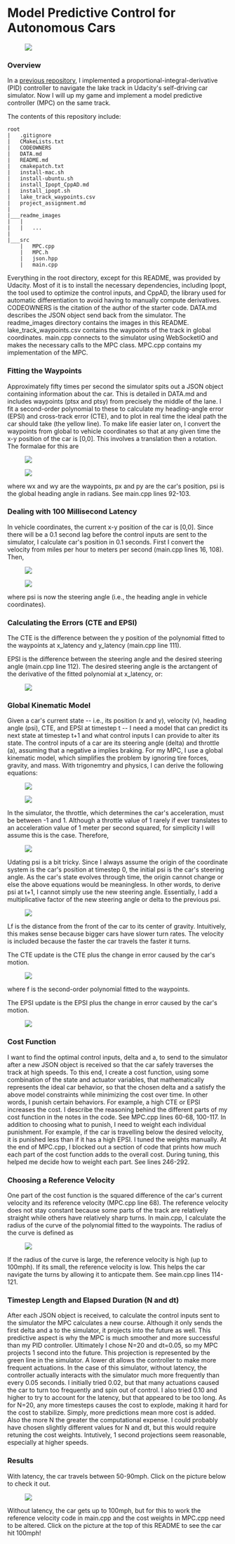 # Model Predictive Control for Autonomous Cars
<figure>
  <a href="https://www.youtube.com/watch?v=psoxAdS4UHk&feature=youtu.be">
  <img src="readme_images/top100.png"/>
</figure>
</a>
 <p></p>

### Overview
In a [previous repository](https://github.com/sathomas2/CarND-PID-Control-Project), I implemented a proportional-integral-derivative (PID) controller to navigate the lake track in Udacity's self-driving car simulator. Now I will up my game and implement a model predictive controller (MPC) on the same track.

The contents of this repository include:
```
root
|   .gitignore
|   CMakeLists.txt
|   CODEOWNERS
|   DATA.md
|   README.md
|   cmakepatch.txt
|   install-mac.sh
|   install-ubuntu.sh
|   install_Ipopt_CppAD.md
|   install_ipopt.sh
|   lake_track_waypoints.csv
|   project_assignment.md
|
|___readme_images
|   |   
|   |   ...
|   
|___src
    |   MPC.cpp
    |   MPC.h
    |   json.hpp
    |   main.cpp
```
Everything in the root directory, except for this README, was provided by Udacity. Most of it is to install the necessary dependencies, including Ipopt, the tool used to optimize the control inputs, and CppAD, the library used for automatic differentiation to avoid having to manually compute derivatives. CODEOWNERS is the citation of the author of the starter code. DATA.md describes the JSON object send back from the simulator. The readme_images directory contains the images in this README. lake_track_waypoints.csv contains the waypoints of the track in global coordinates. main.cpp connects to the simulator using WebSocketIO and makes the necessary calls to the MPC class. MPC.cpp contains my implementation of the MPC.

### Fitting the Waypoints
Approximately fifty times per second the simulator spits out a JSON object containing information about the car. This is detailed in DATA.md and includes waypoints (ptsx and ptsy) from precisely the middle of the lane. I fit a second-order polynomial to these to calculate my heading-angle error (EPSI) and cross-track error (CTE), and to plot in real time the ideal path the car should take (the yellow line). To make life easier later on, I convert the waypoints from global to vehicle coordinates so that at any given time the x-y position of the car is [0,0]. This involves a translation then a rotation. The formalae for this are
<figure>
  <img src="readme_images/wayx.png"/>
</figure>
 <p></p>
 <figure>
  <img src="readme_images/wayy.png"/>
</figure>
 <p></p>
where wx and wy are the waypoints, px and py are the car's position, psi is the global heading angle in radians. See main.cpp lines 92-103.

### Dealing with 100 Millisecond Latency
In vehicle coordinates, the current x-y position of the car is [0,0]. Since there will be a 0.1 second lag before the control inputs are sent to the simulator, I calculate car's position in 0.1 seconds. First I convert the velocity from miles per hour to meters per second (main.cpp lines 16, 108). Then,
<figure>
  <img src="readme_images/xlatency.png"/>
</figure>
 <p></p>
 <figure>
  <img src="readme_images/ylatency.png"/>
</figure>
 <p></p>
where psi is now the steering angle (i.e., the heading angle in vehicle coordinates).
 
### Calculating the Errors (CTE and EPSI)
The CTE is the difference between the y position of the polynomial fitted to the waypoints at x_latency and y_latency (main.cpp line 111).

EPSI is the difference between the steering angle and the desired steering angle (main.cpp line 112). The desired steering angle is the arctangent of the derivative of the fitted polynomial at x_latency, or:
 <figure>
  <img src="readme_images/psidesired.png"/>
</figure>
 <p></p>
 
### Global Kinematic Model
Given a car's current state -- i.e., its position (x and y), velocity (v), heading angle (psi), CTE, and EPSI at timestep t -- I need a model that can predict its next state at timestep t+1 and what control inputs I can provide to alter its state. The control inputs of a car are its steering angle (delta) and throttle (a), assuming that a negative a implies braking. For my MPC, I use a global kinematic model, which simplifies the problem by ignoring tire forces, gravity, and mass. With trigonemtry and physics, I can derive the following equations:
<figure>
  <img src="readme_images/x.png"/>
</figure>
 <p></p>
 <figure>
  <img src="readme_images/y.png"/>
</figure>
 <p></p>
 
In the simulator, the throttle, which determines the car's acceleration, must be between -1 and 1. Although a throttle value of 1 rarely if ever translates to an acceleration value of 1 meter per second squared, for simplicity I will assume this is the case. Therefore,
 <figure>
  <img src="readme_images/v.png"/>
</figure>
 <p></p>
 
Udating psi is a bit tricky. Since I always assume the origin of the coordinate system is the car's position at timestep 0, the initial psi is the car's steering angle. As the car's state evolves through time, the origin cannot change or else the above equations would be meaningless. In other words, to derive psi at t+1, I cannot simply use the new steering angle. Essentially, I add a multiplicative factor of the new steering angle or delta to the previous psi.
 <figure>
  <img src="readme_images/psi.png"/>
</figure>
 <p></p>

Lf is the distance from the front of the car to its center of gravity. Intuitively, this makes sense because bigger cars have slower turn rates. The velocity is included because the faster the car travels the faster it turns.

The CTE update is the CTE plus the change in error caused by the car's motion.
<figure>
  <img src="readme_images/ctet1.png"/>
</figure>
 <p></p>
where f is the second-order polynomial fitted to the waypoints.

The EPSI update is the EPSI plus the change in error caused by the car's motion.
 <figure>
  <img src="readme_images/espit1.png"/>
</figure>
 <p></p>
 
### Cost Function
I want to find the optimal control inputs, delta and a, to send to the simulator after a new JSON object is received so that the car safely traverses the track at high speeds. To this end, I create a cost function, using some combination of the state and actuator variables, that mathematically represents the ideal car behavior, so that the chosen delta and a satisfy the above model constraints while minimizing the cost over time. In other words, I punish certain behaviors. For example, a high CTE or EPSI increases the cost. I describe the reasoning behind the different parts of my cost function in the notes in the code. See MPC.cpp lines 60-68, 100-117. In addition to choosing what to punish, I need to weight each individual punishment. For example, if the car is travelling below the desired velocity, it is punished less than if it has a high EPSI. I tuned the weights manually. At the end of MPC.cpp, I blocked out a section of code that prints how much each part of the cost function adds to the overall cost. During tuning, this helped me decide how to weight each part. See lines 246-292.

### Choosing a Reference Velocity
One part of the cost function is the squared difference of the car's current velocity and its reference velocity (MPC.cpp line 68). The reference velocity does not stay constant because some parts of the track are relatively straight while others have relatively sharp turns. In main.cpp, I calculate the radius of the curve of the polynomial fitted to the waypoints. The radius of the curve is defined as
 <figure>
  <img src="readme_images/radcurve.png"/>
</figure>
 <p></p>

If the radius of the curve is large, the reference velocity is high (up to 100mph). If its small, the reference velocity is low. This helps the car navigate the turns by allowing it to anticpate them. See main.cpp lines 114-121.

### Timestep Length and Elapsed Duration (N and dt)
After each JSON object is received, to calculate the control inputs sent to the simulator the MPC calculates a new course. Although it only sends the first delta and a to the simulator, it projects into the future as well. This predictive aspect is why the MPC is much smoother and more successful than my PID controller. Ultimately I chose N=20 and dt=0.05, so my MPC projects 1 second into the future. This projection is represented by the green line in the simulator. A lower dt allows the controller to make more frequent actuations. In the case of this simulator, without latency, the controller actually interacts with the simulator much more frequently than every 0.05 seconds. I initially tried 0.02, but that many actuations caused the car to turn too frequently and spin out of control. I also tried 0.10 and higher to try to account for the latency, but that appeared to be too long. As for N=20, any more timesteps causes the cost to explode, making it hard for the cost to stabilize. Simply, more predictions mean more cost is added. Also the more N the greater the computational expense. I could probably have chosen slightly different values for N and dt, but this would require retuning the cost weights. Intutively, 1 second projections seem reasonable, especially at higher speeds.

### Results
With latency, the car travels between 50-90mph. Click on the picture below to check it out. 
<figure>
  <a href="https://www.youtube.com/watch?v=psoxAdS4UHk&feature=youtu.be">
  <img src="readme_images/withlag.png"/>
</figure>
</a>
 <p></p>

Without latency, the car gets up to 100mph, but for this to work the reference velocity code in main.cpp and the cost weights in MPC.cpp need to be altered. Click on the picture at the top of this README to see the car hit 100mph!

